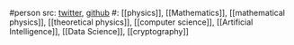#person 
src: [twitter](https://twitter.com/cosmicfibretion), [github](https://github.com/mayabenowitz) 
#: [[physics]], [[Mathematics]], [[mathematical physics]], [[theoretical physics]], [[computer science]], [[Artificial Intelligence]], [[Data Science]], [[cryptography]] 
